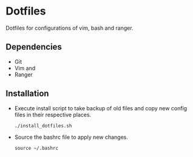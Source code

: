 # Dotfiles

Dotfiles for configurations of vim, bash and ranger.

## Dependencies

- Git
- Vim and 
- Ranger

## Installation

- Execute install script to take backup of old files and copy new config files
  in their respective places.
    ```
    ./install_dotfiles.sh
    ```
- Source the bashrc file to apply new changes.
    ```
    source ~/.bashrc
    ```
